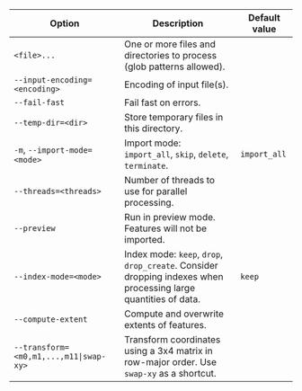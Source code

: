 | Option                                                      | Description                                                                                                    | Default value |
|-------------------------------------------------------------|----------------------------------------------------------------------------------------------------------------|---------------|
| `<file>...`                                                 | One or more files and directories to process (glob patterns allowed).                                          |               |
| `--input-encoding=<encoding>`                               | Encoding of input file(s).                                                                                     |               |
| `--fail-fast`                                               | Fail fast on errors.                                                                                           |               |
| `--temp-dir=<dir>`                                          | Store temporary files in this directory.                                                                       |               |
| `-m`, `--import-mode=<mode>`                                | Import mode: `import_all`, `skip`, `delete`, `terminate`.                                                      | `import_all`  |
| `--threads=<threads>`                                       | Number of threads to use for parallel processing.                                                              |               |
| `--preview`                                                 | Run in preview mode. Features will not be imported.                                                            |               |
| `--index-mode=<mode>`                                       | Index mode: `keep`, `drop`, `drop_create`. Consider dropping indexes when processing large quantities of data. | `keep`        |
| `--compute-extent`                                          | Compute and overwrite extents of features.                                                                     |               |
| <code>--transform=&lt;m0,m1,...,m11&#124;swap-xy&gt;</code> | Transform coordinates using a 3x4 matrix in row-major order. Use `swap-xy` as a shortcut.                      |               |
